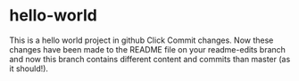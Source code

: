 # hello-world
This is a hello world project in github
Click Commit changes. Now these changes have been made to the README file on your readme-edits branch and now this branch contains different content and commits than master (as it should!).
